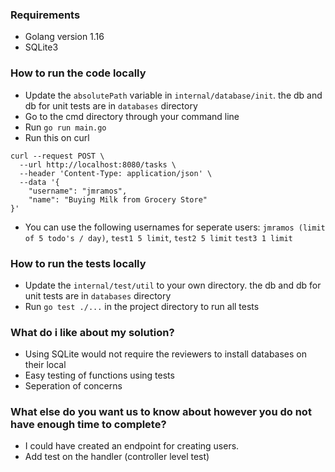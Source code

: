 ### Requirements
* Golang version 1.16
* SQLite3

### How to run the code locally
* Update the `absolutePath` variable in `internal/database/init`. the db and db for unit tests are in `databases` directory
* Go to the cmd directory through your command line
* Run `go run main.go`
* Run this on curl
```
curl --request POST \
  --url http://localhost:8080/tasks \
  --header 'Content-Type: application/json' \
  --data '{
	"username": "jmramos",
	"name": "Buying Milk from Grocery Store"
}'
```
* You can use the following usernames for seperate users: `jmramos (limit of 5 todo's / day)`, `test1 5 limit`, `test2 5 limit` `test3 1 limit`

### How to run the tests locally
* Update the `internal/test/util` to your own directory. the db and db for unit tests are in `databases` directory
* Run `go test ./...` in the project directory to run all tests

### What do i like about my solution?
* Using SQLite would not require the reviewers to install databases on their local
* Easy testing of functions using tests
* Seperation of concerns

### What else do you want us to know about however you do not have enough time to complete?
* I could have created an endpoint for creating users.
* Add test on the handler (controller level test)
